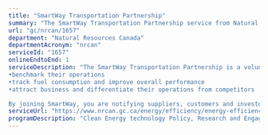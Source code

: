 ```yaml
---
title: "SmartWay Transportation Partnership"
summary: "The SmartWay Transportation Partnership service from Natural Resources Canada is available end-to-end online, according to the GC Service Inventory."
url: "gc/nrcan/1657"
department: "Natural Resources Canada"
departmentAcronym: "nrcan"
serviceId: "1657"
onlineEndtoEnd: 1
serviceDescription: "The SmartWay Transportation Partnership is a voluntary program that encourages best practices in freight supply chains. SmartWay helps partners to:
•benchmark their operations
•track fuel consumption and improve overall performance
•attract business and differentiate their operations from competitors

By joining SmartWay, you are notifying suppliers, customers and investors that your sustainability goals include a commitment to clean freight."
serviceUrl: "https://www.nrcan.gc.ca/energy/efficiency/energy-efficiency-transportation-and-alternative-fuels/fuel-efficiency-commercial-transportation/smartway-fuel-efficient-freight-transportation/smartway-partners/join-smartway/21056"
programDescription: "Clean Energy technology Policy, Research and Engagement"
---
```

